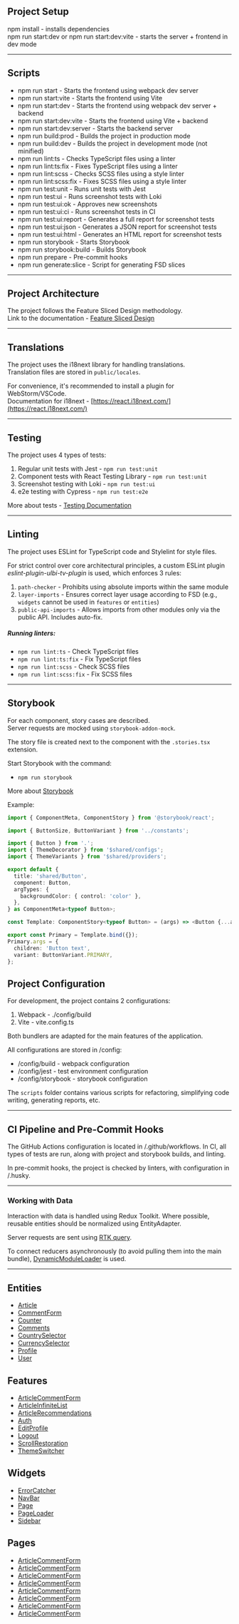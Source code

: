 ## Project Setup

npm install - installs dependencies  
npm run start:dev or npm run start:dev:vite - starts the server + frontend in dev mode

---

## Scripts

- npm run start - Starts the frontend using webpack dev server
- npm run start:vite - Starts the frontend using Vite
- npm run start:dev - Starts the frontend using webpack dev server + backend
- npm run start:dev:vite - Starts the frontend using Vite + backend
- npm run start:dev:server - Starts the backend server
- npm run build:prod - Builds the project in production mode
- npm run build:dev - Builds the project in development mode (not minified)
- npm run lint:ts - Checks TypeScript files using a linter
- npm run lint:ts:fix - Fixes TypeScript files using a linter
- npm run lint:scss - Checks SCSS files using a style linter
- npm run lint:scss:fix - Fixes SCSS files using a style linter
- npm run test:unit - Runs unit tests with Jest
- npm run test:ui - Runs screenshot tests with Loki
- npm run test:ui:ok - Approves new screenshots
- npm run test:ui:ci - Runs screenshot tests in CI
- npm run test:ui:report - Generates a full report for screenshot tests
- npm run test:ui:json - Generates a JSON report for screenshot tests
- npm run test:ui:html - Generates an HTML report for screenshot tests
- npm run storybook - Starts Storybook
- npm run storybook:build - Builds Storybook
- npm run prepare - Pre-commit hooks
- npm run generate:slice - Script for generating FSD slices

---

## Project Architecture

The project follows the Feature Sliced Design methodology.  
Link to the documentation - [Feature Sliced Design](https://feature-sliced.design/docs/get-started/tutorial)

---

## Translations

The project uses the i18next library for handling translations.  
Translation files are stored in `public/locales`.

For convenience, it's recommended to install a plugin for WebStorm/VSCode.  
Documentation for i18next - [https://react.i18next.com/](https://react.i18next.com/)

---

## Testing

The project uses 4 types of tests:

1. Regular unit tests with Jest - `npm run test:unit`
2. Component tests with React Testing Library - `npm run test:unit`
3. Screenshot testing with Loki - `npm run test:ui`
4. e2e testing with Cypress - `npm run test:e2e`

More about tests - [Testing Documentation](/docs/TESTS.md)

---

## Linting

The project uses ESLint for TypeScript code and Stylelint for style files.

For strict control over core architectural principles, a custom ESLint plugin _eslint-plugin-ulbi-tv-plugin_ is used, which enforces 3 rules:

1. `path-checker` - Prohibits using absolute imports within the same module
2. `layer-imports` - Ensures correct layer usage according to FSD (e.g., `widgets` cannot be used in `features` or `entities`)
3. `public-api-imports` - Allows imports from other modules only via the public API. Includes auto-fix.

##### Running linters:

- `npm run lint:ts` - Check TypeScript files
- `npm run lint:ts:fix` - Fix TypeScript files
- `npm run lint:scss` - Check SCSS files
- `npm run lint:scss:fix` - Fix SCSS files

---

## Storybook

For each component, story cases are described.  
Server requests are mocked using `storybook-addon-mock`.

The story file is created next to the component with the `.stories.tsx` extension.

Start Storybook with the command:

- `npm run storybook`

More about [Storybook](/docs/STORYBOOK.md)

Example:

```typescript
import { ComponentMeta, ComponentStory } from '@storybook/react';

import { ButtonSize, ButtonVariant } from '../constants';

import { Button } from '.';
import { ThemeDecorator } from '$shared/configs';
import { ThemeVariants } from '$shared/providers';

export default {
  title: 'shared/Button',
  component: Button,
  argTypes: {
    backgroundColor: { control: 'color' },
  },
} as ComponentMeta<typeof Button>;

const Template: ComponentStory<typeof Button> = (args) => <Button {...args} />;

export const Primary = Template.bind({});
Primary.args = {
  children: 'Button text',
  variant: ButtonVariant.PRIMARY,
};
```

## Project Configuration

For development, the project contains 2 configurations:

1. Webpack - ./config/build
2. Vite - vite.config.ts

Both bundlers are adapted for the main features of the application.

All configurations are stored in /config:

- /config/build - webpack configuration
- /config/jest - test environment configuration
- /config/storybook - storybook configuration

The `scripts` folder contains various scripts for refactoring, simplifying code writing, generating reports, etc.

---

## CI Pipeline and Pre-Commit Hooks

The GitHub Actions configuration is located in /.github/workflows.
In CI, all types of tests are run, along with project and storybook builds, and linting.

In pre-commit hooks, the project is checked by linters, with configuration in /.husky.

---

### Working with Data

Interaction with data is handled using Redux Toolkit.
Where possible, reusable entities should be normalized using EntityAdapter.

Server requests are sent using [RTK query](/src/shared/api/rtkApi.ts).

To connect reducers asynchronously (to avoid pulling them into the main bundle), [DynamicModuleLoader](/src/shared/lib/components/DynamicModuleLoader/DynamicModuleLoader.tsx) is used.

---

## Entities

- [Article](/src/entities/Article)
- [CommentForm](/src/entities/Comment)
- [Counter](/src/entities/Counter)
- [Comments](/src/entities/Comments)
- [CountrySelector](/src/entities/Country)
- [CurrencySelector](/src/entities/Currency)
- [Profile](/src/entities/Profile)
- [User](/src/entities/User)

## Features

- [ArticleCommentForm](/src/features/ArticleCommentForm/)
- [ArticleInfiniteList](/src/features/ArticleInfiniteList/)
- [ArticleRecommendations](/src/features/ArticleRecommendations/)
- [Auth](/src/features/Auth/)
- [EditProfile](/src/features/EditProfile/)
- [Logout](/src/features/Logout/)
- [ScrollRestoration](/src/features/ScrollRestoration/)
- [ThemeSwitcher](/src/features/ThemeSwitcher/)

## Widgets

- [ErrorCatcher](/src/widgets/ErrorCatcher/)
- [NavBar](/src/widgets/NavBar/)
- [Page](/src/widgets/Page/)
- [PageLoader](/src/widgets/PageLoader/)
- [Sidebar](/src/widgets/Sidebar/)

## Pages

- [ArticleCommentForm](/src/pages/About/)
- [ArticleCommentForm](/src/pages/AdminPanel/)
- [ArticleCommentForm](/src/pages/ArticleDetails/)
- [ArticleCommentForm](/src/pages/Articles/)
- [ArticleCommentForm](/src/pages/ForbiddenPage/)
- [ArticleCommentForm](/src/pages/Main/)
- [ArticleCommentForm](/src/pages/NotFound/)
- [ArticleCommentForm](/src/pages/Profile/)
